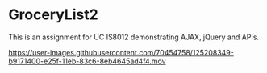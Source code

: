 # GroceryList2

This is an assignment for UC IS8012 demonstrating AJAX, jQuery and APIs.


https://user-images.githubusercontent.com/70454758/125208349-b9171400-e25f-11eb-83c6-8eb4645ad4f4.mov
